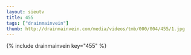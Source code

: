 ```yaml
--- 
layout: sieutv
title: 455
tags: ["drainmainvein"]
thumb: http://drainmainvein.com/media/videos/tmb/000/004/455/1.jpg
---
```

{% include drainmainvein key="455" %} 
